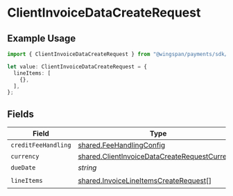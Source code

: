 # ClientInvoiceDataCreateRequest

## Example Usage

```typescript
import { ClientInvoiceDataCreateRequest } from "@wingspan/payments/sdk/models/shared";

let value: ClientInvoiceDataCreateRequest = {
  lineItems: [
    {},
  ],
};
```

## Fields

| Field                                                                                                                 | Type                                                                                                                  | Required                                                                                                              | Description                                                                                                           |
| --------------------------------------------------------------------------------------------------------------------- | --------------------------------------------------------------------------------------------------------------------- | --------------------------------------------------------------------------------------------------------------------- | --------------------------------------------------------------------------------------------------------------------- |
| `creditFeeHandling`                                                                                                   | [shared.FeeHandlingConfig](../../../sdk/models/shared/feehandlingconfig.md)                                           | :heavy_minus_sign:                                                                                                    | N/A                                                                                                                   |
| `currency`                                                                                                            | [shared.ClientInvoiceDataCreateRequestCurrency](../../../sdk/models/shared/clientinvoicedatacreaterequestcurrency.md) | :heavy_minus_sign:                                                                                                    | N/A                                                                                                                   |
| `dueDate`                                                                                                             | *string*                                                                                                              | :heavy_minus_sign:                                                                                                    | N/A                                                                                                                   |
| `lineItems`                                                                                                           | [shared.InvoiceLineItemsCreateRequest](../../../sdk/models/shared/invoicelineitemscreaterequest.md)[]                 | :heavy_check_mark:                                                                                                    | N/A                                                                                                                   |